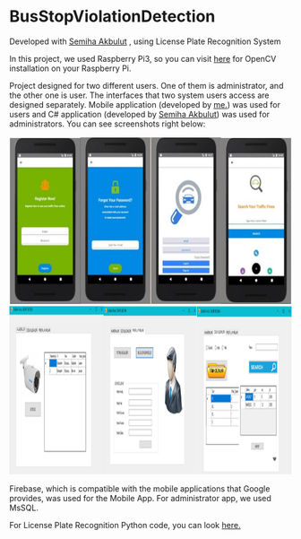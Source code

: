 # BusStopViolationDetection
Developed with <a href="https://github.com/AkbulutSemiha">Semiha Akbulut</a> , using License Plate Recognition System

In this project, we used Raspberry Pi3, so you can visit <a href="https://www.pyimagesearch.com/2017/09/04/raspbian-stretch-install-opencv-3-python-on-your-raspberry-pi/">here</a> for OpenCV installation on your Raspberry Pi.

Project designed for two different users. One of them is administrator, and the other one is user. The interfaces that two system users access are designed separately. Mobile application (developed by <a href="https://github.com/pinarkocak">me.</a>) was used for users and C# application (developed by <a href="https://github.com/AkbulutSemiha">Semiha Akbulut</a>) was used for administrators. You can see screenshots right below:

<img src="Images/mobile_app.JPG" width="800" height="300">  <img src="Images/admin_app.png" width="800" height="300"> 

Firebase, which is compatible with the mobile applications that Google provides, was used for the Mobile App. For administrator app, we used MsSQL.

For License Plate Recognition Python code, you can look <a href="">here.</a>
